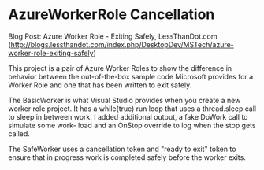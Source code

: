 AzureWorkerRole Cancellation
============================

Blog Post: Azure Worker Role - Exiting Safely, LessThanDot.com (http://blogs.lessthandot.com/index.php/DesktopDev/MSTech/azure-worker-role-exiting-safely)

This project is a pair of Azure Worker Roles to show the difference in behavior 
between the out-of-the-box sample code Microsoft provides for a Worker Role and 
one that has been written to exit safely.

The BasicWorker is what Visual Studio provides when you create a new worker role 
project. It has a while(true) run loop that uses a thread.sleep call to sleep in 
between work. I added additional output, a fake DoWork call to simulate some work-
load and an OnStop override to log when the stop gets called.

The SafeWorker uses a cancellation token and "ready to exit" token to ensure that
in progress work is completed safely before the worker exits.

